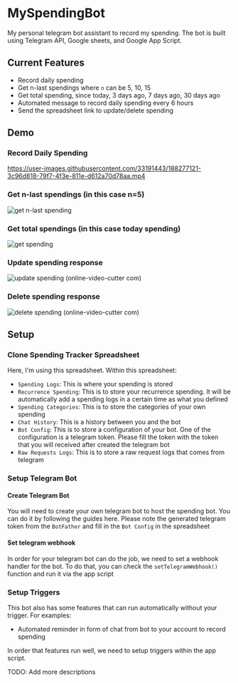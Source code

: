 # MySpendingBot

My personal telegram bot assistant to record my spending. The bot is built using Telegram API, Google sheets, and Google App Script.

## Current Features
- Record daily spending
- Get n-last spendings where `n` can be 5, 10, 15
- Get total spending, since today, 3 days ago, 7 days ago, 30 days ago
- Automated message to record daily spending every 6 hours
- Send the spreadsheet link to update/delete spending

## Demo

### Record Daily Spending


https://user-images.githubusercontent.com/33191443/188277121-3c96d818-79f7-4f3e-811e-d612a70d78aa.mp4


### Get n-last spendings (in this case n=5)
![get n-last spending](https://user-images.githubusercontent.com/33191443/188276689-40829e4e-8c2a-4be5-9589-5552f0386264.gif)


### Get total spendings (in this case today spending)
![get spending](https://user-images.githubusercontent.com/33191443/188276758-65115b60-2718-49ab-be92-2567cb71a38f.gif)


### Update spending response
![update spending (online-video-cutter com)](https://user-images.githubusercontent.com/33191443/188277384-94e95d9c-9ded-4a79-bc3c-b876e6beba22.gif)

### Delete spending response
![delete spending (online-video-cutter com)](https://user-images.githubusercontent.com/33191443/188277386-a4d161fb-4f5a-4529-8c6e-5c321ff8ff71.gif)


## Setup

### Clone Spending Tracker Spreadsheet
Here, I'm using this spreadsheet. Within this spreadsheet:
- `Spending Logs`: This is where your spending is stored
- `Recurrence Spending`: This is to store your recurrence spending. It will be automatically add a spending logs in a certain time as what you defined
- `Spending Categories`: This is to store the categories of your own spending
- `Chat History`: This is a history between you and the bot
- `Bot Config`: This is to store a configuration of your bot. One of the configuration is a telegram token. Please fill the token with the token that you will received after created the telegram bot
- `Raw Requests Logs`: This is to store a raw request logs that comes from telegram

### Setup Telegram Bot
#### Create Telegram Bot
You will need to create your own telegram bot to host the spending bot. You can do it by following the guides here. Please note the generated telegram token from the `BotFather` and fill in the `Bot Config` in the spreadsheet

#### Set telegram webhook
In order for your telegram bot can do the job, we need to set a webhook handler for the bot. To do that, you can check the `setTelegramWebhook()` function and run it via the app script

### Setup Triggers
This bot also has some features that can run automatically without your trigger. For examples:
- Automated reminder in form of chat from bot to your account to record spending

In order that features run well, we need to setup triggers within the app script.

TODO: Add more descriptions
